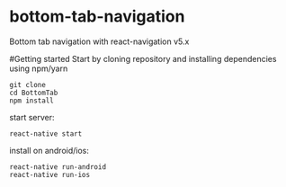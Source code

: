 # bottom-tab-navigation
Bottom tab navigation with react-navigation v5.x

#Getting started
Start by cloning repository and installing dependencies using npm/yarn
```
git clone
cd BottomTab
npm install
```

start server:
```
react-native start
```

install on android/ios:
```
react-native run-android
react-native run-ios
```
